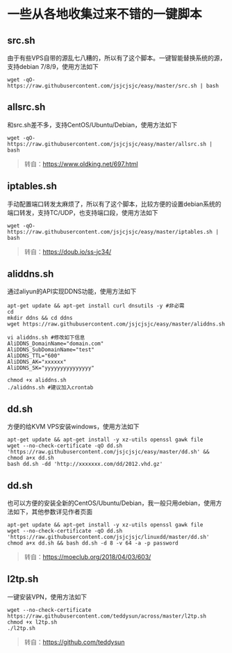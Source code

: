 

# 一些从各地收集过来不错的一键脚本


## src.sh
由于有些VPS自带的源乱七八糟的，所以有了这个脚本。一键智能替换系统的源，支持debian 7/8/9，使用方法如下
```
wget -qO- https://raw.githubusercontent.com/jsjcjsjc/easy/master/src.sh | bash
```
## allsrc.sh
和src.sh差不多，支持CentOS/Ubuntu/Debian，使用方法如下
```
wget -qO- https://raw.githubusercontent.com/jsjcjsjc/easy/master/allsrc.sh | bash
```
> 转自：https://www.oldking.net/697.html

## iptables.sh
手动配置端口转发太麻烦了，所以有了这个脚本，比较方便的设置debian系统的端口转发，支持TC/UDP，也支持端口段，使用方法如下
```
wget -qO- https://raw.githubusercontent.com/jsjcjsjc/easy/master/iptables.sh | bash
```
> 转自：https://doub.io/ss-jc34/

## aliddns.sh
通过aliyun的API实现DDNS功能，使用方法如下
```
apt-get update && apt-get install curl dnsutils -y #非必需
cd
mkdir ddns && cd ddns
wget https://raw.githubusercontent.com/jsjcjsjc/easy/master/aliddns.sh

vi aliddns.sh #修改如下信息
AliDDNS_DomainName="domain.com"
AliDDNS_SubDomainName="test"
AliDDNS_TTL="600"
AliDDNS_AK="xxxxxx"
AliDDNS_SK="yyyyyyyyyyyyyyy"

chmod +x aliddns.sh
./aliddns.sh #建议加入crontab
```

## dd.sh
方便的给KVM VPS安装windows，使用方法如下
```
apt-get update && apt-get install -y xz-utils openssl gawk file
wget --no-check-certificate -qO dd.sh 'https://raw.githubusercontent.com/jsjcjsjc/easy/master/dd.sh' && chmod a+x dd.sh
bash dd.sh -dd 'http://xxxxxxx.com/dd/2012.vhd.gz'
```


## dd.sh
也可以方便的安装全新的CentOS/Ubuntu/Debian，我一般只用debian，使用方法如下，其他参数详见作者页面
```
apt-get update && apt-get install -y xz-utils openssl gawk file
wget --no-check-certificate -qO dd.sh 'https://raw.githubusercontent.com/jsjcjsjc/linuxdd/master/dd.sh'
chmod a+x dd.sh && bash dd.sh -d 8 -v 64 -a -p password
```
> 转自：https://moeclub.org/2018/04/03/603/

## l2tp.sh
一键安装VPN，使用方法如下
```
wget --no-check-certificate https://raw.githubusercontent.com/teddysun/across/master/l2tp.sh
chmod +x l2tp.sh
./l2tp.sh
```
> 转自：https://github.com/teddysun

